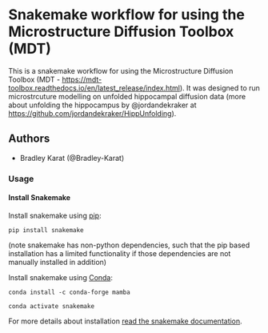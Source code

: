 # Snakemake workflow for using the Microstructure Diffusion Toolbox (MDT)
This is a snakemake workflow for using the Microstructure Diffusion Toolbox (MDT - https://mdt-toolbox.readthedocs.io/en/latest_release/index.html). It was designed to run microstrcuture modelling on unfolded hippocampal diffusion data (more about unfolding the hippocampus by @jordandekraker at https://github.com/jordandekraker/HippUnfolding). 

## Authors
* Bradley Karat (@Bradley-Karat)

### Usage

#### Install Snakemake
Install snakemake using [pip](https://snakemake.readthedocs.io/en/stable/getting_started/installation.html#installation-via-pip):

`pip install snakemake                                                                                                       `

(note snakemake has non-python dependencies, such that the pip based installation has a limited functionality if those dependencies are not manually installed in addition)

Install snakemake using [Conda](https://conda.io/projects/conda/en/latest/user-guide/install/index.html):

`conda install -c conda-forge mamba                                                                                          `

`conda activate snakemake                                                                                                    `

For more details about installation [read the snakemake documentation](https://snakemake.readthedocs.io/en/stable/).

